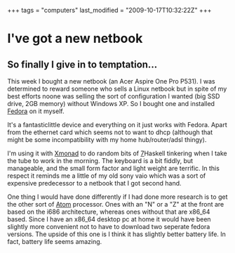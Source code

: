 +++
tags = "computers"
last_modified = "2009-10-17T10:32:22Z"
+++
# I've got a new netbook

## So finally I give in to temptation...

This week I bought a new netbook (an Acer Aspire One Pro P531). I was
determined to reward someone who sells a Linux netbook but in spite of
my best efforts noone was selling the sort of configuration I wanted
(big SSD drive, 2GB memory) without Windows XP. So I bought one and
installed [Fedora][5] on it myself.

It's a fantasticlittle device and everything on it just works with
Fedora. Apart from the ethernet card which seems not to want to dhcp
(although that might be some incompatibility with my home
hub/router/adsl thingy).

I'm using it with [Xmonad][6] to do random bits of [7]Haskell tinkering
when I take the tube to work in the morning. The keyboard is a bit
fiddly, but manageable, and the small form factor and light weight are
terrific. In this respect it reminds me a little of my old sony vaio
which was a sort of expensive predecessor to a netbook that I got
second hand.

One thing I would have done differently if I had done more research is
to get the other sort of [Atom][8] processor. Ones with an "N" or a "Z"
at the front are based on the i686 architecture, whereas ones without
that are x86_64 based. Since I have an x86_64 desktop pc at home it
would have been slightly more convenient not to have to download two
seperate fedora versions. The upside of this one is I think it has
slightly better battery life. In fact, battery life seems amazing.

[1]: http://www.uncarved.com/articles/netbook
[2]: http://www.uncarved.com/
[3]: http://www.uncarved.com/articles/contact
[4]: http://www.uncarved.com/login/
[5]: http://www.fedoraproject.org/
[6]: http://xmonad.org/
[7]: http://www.haskell.org/
[8]: http://en.wikipedia.org/wiki/Intel_Atom
[9]: http://www.uncarved.com/tags/computers
[10]: mailto:sean@uncarved.com
[11]: http://creativecommons.org/licenses/by-sa/4.0/
